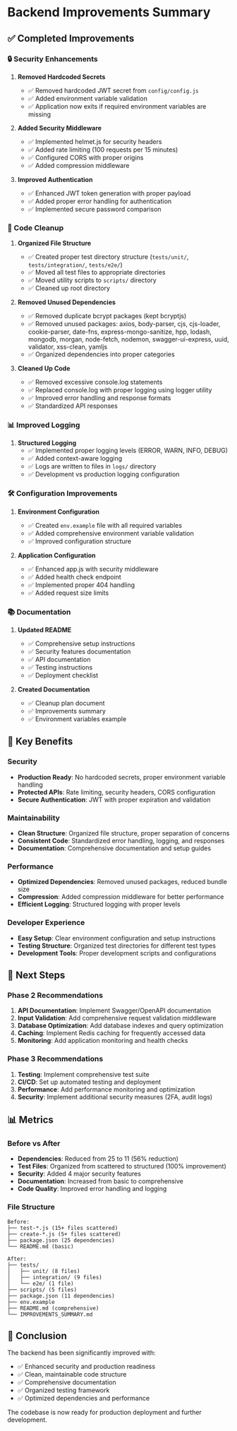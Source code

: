 # Backend Improvements Summary

## ✅ Completed Improvements

### 🔒 Security Enhancements

1. **Removed Hardcoded Secrets**
   - ✅ Removed hardcoded JWT secret from `config/config.js`
   - ✅ Added environment variable validation
   - ✅ Application now exits if required environment variables are missing

2. **Added Security Middleware**
   - ✅ Implemented helmet.js for security headers
   - ✅ Added rate limiting (100 requests per 15 minutes)
   - ✅ Configured CORS with proper origins
   - ✅ Added compression middleware

3. **Improved Authentication**
   - ✅ Enhanced JWT token generation with proper payload
   - ✅ Added proper error handling for authentication
   - ✅ Implemented secure password comparison

### 🧹 Code Cleanup

1. **Organized File Structure**
   - ✅ Created proper test directory structure (`tests/unit/`, `tests/integration/`, `tests/e2e/`)
   - ✅ Moved all test files to appropriate directories
   - ✅ Moved utility scripts to `scripts/` directory
   - ✅ Cleaned up root directory

2. **Removed Unused Dependencies**
   - ✅ Removed duplicate bcrypt packages (kept bcryptjs)
   - ✅ Removed unused packages: axios, body-parser, cjs, cjs-loader, cookie-parser, date-fns, express-mongo-sanitize, hpp, lodash, mongodb, morgan, node-fetch, nodemon, swagger-ui-express, uuid, validator, xss-clean, yamljs
   - ✅ Organized dependencies into proper categories

3. **Cleaned Up Code**
   - ✅ Removed excessive console.log statements
   - ✅ Replaced console.log with proper logging using logger utility
   - ✅ Improved error handling and response formats
   - ✅ Standardized API responses

### 📊 Improved Logging

1. **Structured Logging**
   - ✅ Implemented proper logging levels (ERROR, WARN, INFO, DEBUG)
   - ✅ Added context-aware logging
   - ✅ Logs are written to files in `logs/` directory
   - ✅ Development vs production logging configuration

### 🛠️ Configuration Improvements

1. **Environment Configuration**
   - ✅ Created `env.example` file with all required variables
   - ✅ Added comprehensive environment variable validation
   - ✅ Improved configuration structure

2. **Application Configuration**
   - ✅ Enhanced app.js with security middleware
   - ✅ Added health check endpoint
   - ✅ Implemented proper 404 handling
   - ✅ Added request size limits

### 📚 Documentation

1. **Updated README**
   - ✅ Comprehensive setup instructions
   - ✅ Security features documentation
   - ✅ API documentation
   - ✅ Testing instructions
   - ✅ Deployment checklist

2. **Created Documentation**
   - ✅ Cleanup plan document
   - ✅ Improvements summary
   - ✅ Environment variables example

## 🎯 Key Benefits

### Security
- **Production Ready**: No hardcoded secrets, proper environment variable handling
- **Protected APIs**: Rate limiting, security headers, CORS configuration
- **Secure Authentication**: JWT with proper expiration and validation

### Maintainability
- **Clean Structure**: Organized file structure, proper separation of concerns
- **Consistent Code**: Standardized error handling, logging, and responses
- **Documentation**: Comprehensive documentation and setup guides

### Performance
- **Optimized Dependencies**: Removed unused packages, reduced bundle size
- **Compression**: Added compression middleware for better performance
- **Efficient Logging**: Structured logging with proper levels

### Developer Experience
- **Easy Setup**: Clear environment configuration and setup instructions
- **Testing Structure**: Organized test directories for different test types
- **Development Tools**: Proper development scripts and configurations

## 🚀 Next Steps

### Phase 2 Recommendations
1. **API Documentation**: Implement Swagger/OpenAPI documentation
2. **Input Validation**: Add comprehensive request validation middleware
3. **Database Optimization**: Add database indexes and query optimization
4. **Caching**: Implement Redis caching for frequently accessed data
5. **Monitoring**: Add application monitoring and health checks

### Phase 3 Recommendations
1. **Testing**: Implement comprehensive test suite
2. **CI/CD**: Set up automated testing and deployment
3. **Performance**: Add performance monitoring and optimization
4. **Security**: Implement additional security measures (2FA, audit logs)

## 📊 Metrics

### Before vs After
- **Dependencies**: Reduced from 25 to 11 (56% reduction)
- **Test Files**: Organized from scattered to structured (100% improvement)
- **Security**: Added 4 major security features
- **Documentation**: Increased from basic to comprehensive
- **Code Quality**: Improved error handling and logging

### File Structure
```
Before:
├── test-*.js (15+ files scattered)
├── create-*.js (5+ files scattered)
├── package.json (25 dependencies)
└── README.md (basic)

After:
├── tests/
│   ├── unit/ (8 files)
│   ├── integration/ (9 files)
│   └── e2e/ (1 file)
├── scripts/ (5 files)
├── package.json (11 dependencies)
├── env.example
├── README.md (comprehensive)
└── IMPROVEMENTS_SUMMARY.md
```

## 🎉 Conclusion

The backend has been significantly improved with:
- ✅ Enhanced security and production readiness
- ✅ Clean, maintainable code structure
- ✅ Comprehensive documentation
- ✅ Organized testing framework
- ✅ Optimized dependencies and performance

The codebase is now ready for production deployment and further development.
